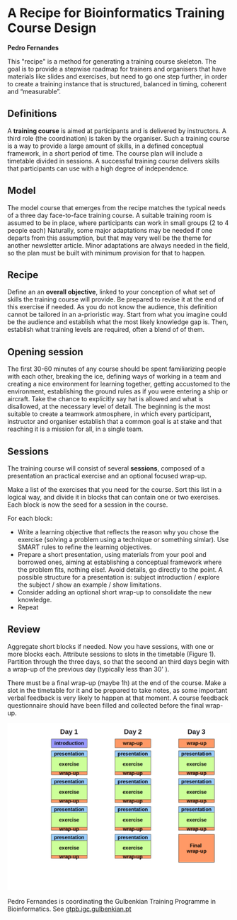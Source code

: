 
# A Recipe for Bioinformatics Training Course Design

**Pedro Fernandes**

This "recipe" is a method for generating a training course skeleton. The goal is to provide a stepwise roadmap for trainers and organisers that have materials like slides and exercises, but need to go one step further, in order to create a training instance that is structured, balanced in timing, coherent and “measurable”.

## Definitions
A  **training course** is aimed at participants  and is delivered by instructors. A third role (the coordination) is taken by the organiser. Such a  training course is a way to provide a large amount of skills, in a defined conceptual framework, in a short period of time.  The course plan will include a timetable divided in sessions. A successful training course delivers skills that participants can use with a high degree of independence.

## Model
The model course that emerges from the recipe matches the typical needs of a three day face-to-face training course. A suitable training room is assumed to be in place, where participants can work in small groups (2 to 4 people each) Naturally, some major adaptations may be needed if one departs from this assumption, but that may very well be the theme for another newsletter article. Minor adaptations are always needed in the field, so the plan must be built with minimum provision for that to happen.

## Recipe
Define an an **overall objective**, linked to your conception of what set of skills the training course will provide. Be prepared to revise it at the end of this exercise if needed. As you do not know the audience, this definition cannot be tailored in an a-prioristic way. Start from what you imagine could be the audience and establish what the most likely knowledge gap is. Then, establish what training levels are required, often a blend of of them.

## Opening session
The first 30-60 minutes of any course should be spent familiarizing people with each other, breaking the ice, defining ways of working in a team and creating a nice environment for learning together, getting accustomed to the environment, establishing the ground rules as if you were entering a ship or aircraft. Take the chance to explicitly say hat is allowed and what is disallowed, at the necessary level of detail. The beginning is the most suitable to create a teamwork atmosphere, in which every participant, instructor and organiser establish that a common goal is at stake and that reaching it is a mission for all, in a single team.

## Sessions
The training course will consist of several **sessions**, composed of a presentation an practical exercise and an optional focused wrap-up. 

Make a list of the exercises that you need for the course. Sort this list in a logical way, and divide it in blocks that can contain one or two exercises. Each block is now the seed for a session in the course. 

For each block:

* Write a learning objective that reflects the reason why you chose the exercise (solving a problem using a technique or something simlar). Use SMART rules to refine the learning objectives. 
* Prepare a short presentation, using materials from your pool and borrowed ones, aiming at establishing a conceptual framework where the problem fits, nothing else!. Avoid details, go directly to the point. A possible structure for a presentation is: subject introduction / explore the subject / show an example / show limitations. 
* Consider adding an optional short wrap-up to consolidate the new knowledge.
* Repeat

## Review

Aggregate short blocks if needed. Now you have sessions, with one or more blocks each. Attribute sessions to slots in the timetable (Figure 1). Partition through the three days, so that the second an third days begin with a wrap-up of the previous day (typically less than 30' ). 

There must be a final wrap-up  (maybe 1h) at the end of the course. Make a slot in the timetable for it and be prepared to take notes, as some important verbal feedback is very likely to happen at that moment. A course feedback questionnaire should have been filled and collected before the final wrap-up.

![training course design](../images/course_design.png)

Pedro Fernandes is coordinating the Gulbenkian Training Programme in Bioinformatics. See [gtpb.igc.gulbenkian.pt](gtpb.igc.gulbenkian.pt)
